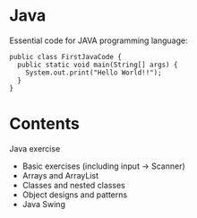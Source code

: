 # Java

Essential code for JAVA programming language: 

    public class FirstJavaCode {
      public static void main(String[] args) {
        System.out.print("Hello World!!");
      }
    }

# Contents
Java exercise 
- Basic exercises (including input -> Scanner)
- Arrays and ArrayList
- Classes and nested classes
- Object designs and patterns
- Java Swing

